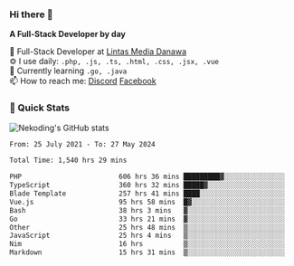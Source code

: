 ### Hi there 👋

**A Full-Stack Developer by day**

🔭 Full-Stack Developer at [Lintas Media Danawa](https://www.lintasmediadanawa.com/)  
⚙️ I use daily: `.php, .js, .ts, .html, .css, .jsx, .vue`  
🌱 Currently learning `.go, .java`  
📫 How to reach me: [Discord](https://discordapp.com/users/984448732999327766)  [Facebook](https://fb.me/tyvandi)  

### 🚀 Quick Stats  

![Nekoding's GitHub stats](https://github-readme-stats.vercel.app/api?username=nekoding&show_icons=true)

<!--START_SECTION:waka-->

```txt
From: 25 July 2021 - To: 27 May 2024

Total Time: 1,540 hrs 29 mins

PHP                        606 hrs 36 mins █████████▓░░░░░░░░░░░░░░░   38.73 %
TypeScript                 360 hrs 32 mins █████▓░░░░░░░░░░░░░░░░░░░   23.02 %
Blade Template             257 hrs 41 mins ████░░░░░░░░░░░░░░░░░░░░░   16.45 %
Vue.js                     95 hrs 58 mins  █▓░░░░░░░░░░░░░░░░░░░░░░░   06.13 %
Bash                       38 hrs 3 mins   ▓░░░░░░░░░░░░░░░░░░░░░░░░   02.43 %
Go                         33 hrs 21 mins  ▓░░░░░░░░░░░░░░░░░░░░░░░░   02.13 %
Other                      25 hrs 48 mins  ▒░░░░░░░░░░░░░░░░░░░░░░░░   01.65 %
JavaScript                 25 hrs 4 mins   ▒░░░░░░░░░░░░░░░░░░░░░░░░   01.60 %
Nim                        16 hrs          ▒░░░░░░░░░░░░░░░░░░░░░░░░   01.02 %
Markdown                   15 hrs 31 mins  ▒░░░░░░░░░░░░░░░░░░░░░░░░   00.99 %
```

<!--END_SECTION:waka-->

<!--
**nekoding/nekoding** is a ✨ _special_ ✨ repository because its `README.md` (this file) appears on your GitHub profile.

Here are some ideas to get you started:

- 🔭 I’m currently working on ...
- 🌱 I’m currently learning ...
- 👯 I’m looking to collaborate on ...
- 🤔 I’m looking for help with ...
- 💬 Ask me about ...
- 📫 How to reach me: ...
- 😄 Pronouns: ...
- ⚡ Fun fact: ...
-->
